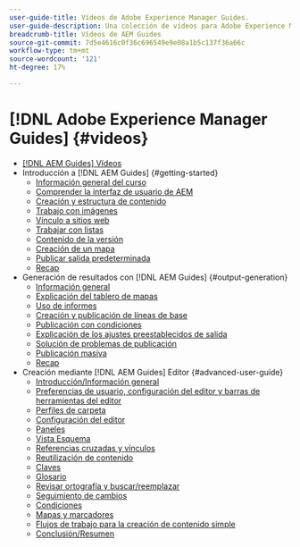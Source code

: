 ```yaml
---
user-guide-title: Vídeos de Adobe Experience Manager Guides.
user-guide-description: Una colección de vídeos para Adobe Experience Manager Guides.
breadcrumb-title: Vídeos de AEM Guides
source-git-commit: 7d5e4616c0f36c696549e9e08a1b5c137f36a66c
workflow-type: tm+mt
source-wordcount: '121'
ht-degree: 17%

---
```



# [!DNL Adobe Experience Manager Guides] {#videos}

+ [[!DNL AEM Guides] Vídeos](overview.md)
+ Introducción a [!DNL AEM Guides] {#getting-started}
   + [Información general del curso](./course-1/overview.md)
   + [Comprender la interfaz de usuario de AEM](./course-1/understanding-the-aem-user-interface.md)
   + [Creación y estructura de contenido](./course-1/creating-and-structuring-content.md)
   + [Trabajo con imágenes](./course-1/working-with-images.md)
   + [Vínculo a sitios web](./course-1/linking-to-websites.md)
   + [Trabajar con listas](./course-1/working-with-lists.md)
   + [Contenido de la versión](./course-1/versioning-content.md)
   + [Creación de un mapa](./course-1/creating-a-map.md)
   + [Publicar salida predeterminada](./course-1/publishing-default-output.md)
   + [Recap](./course-1/recap.md)
+ Generación de resultados con [!DNL AEM Guides] {#output-generation}
   + [Información general](./course-2/overview.md)
   + [Explicación del tablero de mapas](./course-2/introduction-to-the-map-dashboard.md)
   + [Uso de informes](./course-2/working-with-reports.md)
   + [Creación y publicación de líneas de base](./course-2/creating-and-publishing-with-baselines.md)
   + [Publicación con condiciones](./course-2/publishing-with-conditions.md)
   + [Explicación de los ajustes preestablecidos de salida](./course-2/output-presets.md)
   + [Solución de problemas de publicación](./course-2/troubleshooting-publishing-errors.md)
   + [Publicación masiva](./course-2/bulk-publishing.md)
   + [Recap](./course-2/recap.md)
+ Creación mediante [!DNL AEM Guides] Editor {#advanced-user-guide}
   + [Introducción/Información general](./course-3/overview.md)
   + [Preferencias de usuario, configuración del editor y barras de herramientas del editor](./course-3/user-settings-preferences-toolbars.md)
   + [Perfiles de carpeta](./course-3/folder-profiles.md)
   + [Configuración del editor](./course-3/editor-configuration.md)
   + [Paneles](./course-3/panels.md)
   + [Vista Esquema](./course-3/outline-view.md)
   + [Referencias cruzadas y vínculos](./course-3/cross-references-and-links.md)
   + [Reutilización de contenido](./course-3/content-reuse.md)
   + [Claves](./course-3/keys.md)
   + [Glosario](./course-3/glossary.md)
   + [Revisar ortografía y buscar/reemplazar](./course-3/spell-check.md)
   + [Seguimiento de cambios](./course-3/track-changes.md)
   + [Condiciones](./course-3/conditions.md)
   + [Mapas y marcadores](./course-3/maps-and-bookmaps.md)
   + [Flujos de trabajo para la creación de contenido simple](./course-3/simple-content-creation-workflows.md)
   + [Conclusión/Resumen](./course-3/recap.md)